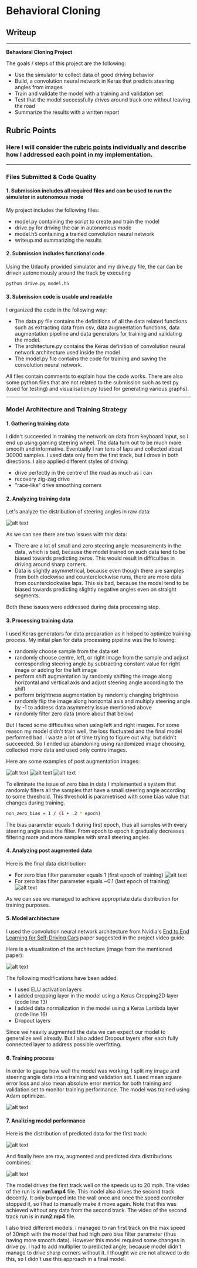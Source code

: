 # **Behavioral Cloning** 

## Writeup

---

**Behavioral Cloning Project**

The goals / steps of this project are the following:
* Use the simulator to collect data of good driving behavior
* Build, a convolution neural network in Keras that predicts steering angles from images
* Train and validate the model with a training and validation set
* Test that the model successfully drives around track one without leaving the road
* Summarize the results with a written report


[//]: # (Image References)

[image1]: ./visualisations/network.png "Model Visualisation"

[image2]: ./visualisations/raw_data.png "Raw Data"
[image3]: ./visualisations/aug_data_1bias.png "Aug Data 1"
[image4]: ./visualisations/aug_data_0bias.png "Aug Data 0"
[image5]: ./visualisations/predicted.png "Predicted Data 0"
[image6]: ./visualisations/combined.png "Combined Data"


[image7]: ./visualisations/figure_1.png "Aug Image 1"
[image8]: ./visualisations/figure_1-1.png "Aug Image 2"
[image9]: ./visualisations/figure_1-2.png "Aug Image 3"
[image10]: ./visualisations/figure_1-3.png "Aug Image 4"

[image11]: ./visualisations/loss.png "Loss"


## Rubric Points
### Here I will consider the [rubric points](https://review.udacity.com/#!/rubrics/432/view) individually and describe how I addressed each point in my implementation.  

---
### Files Submitted & Code Quality

#### 1. Submission includes all required files and can be used to run the simulator in autonomous mode

My project includes the following files:
* model.py containing the script to create and train the model
* drive.py for driving the car in autonomous mode
* model.h5 containing a trained convolution neural network 
* writeup.md summarizing the results

#### 2. Submission includes functional code
Using the Udacity provided simulator and my drive.py file, the car can be driven autonomously around the track by executing 
```sh
python drive.py model.h5
```

#### 3. Submission code is usable and readable

I organized the code in the following way:

* The data.py file contains the definitions of all the data related functions such as extracting data from csv, data augmentation functions, data augmentation pipeline and data generators for training and validating the model.
* The architecture.py contains the Keras definition of convolution neural network architecture used inside the model
* The model.py file contains the code for training and saving the convolution neural network.

All files contain comments to explain how the code works. There are also some python files that are not related to the submission such as test.py (used for testing) and visualisation.py (used for generating various graphs).

---
### Model Architecture and Training Strategy

#### 1. Gathering training data

I didn't succeeded in training the network on data from keyboard input, so I end up using gaming steering wheel. The data turn out to be much more smooth and informative. 
Eventually I ran tens of laps and collected about 30000 samples. I used data only from the first track, but I drove in both directions. I also applied different styles of driving: 
* drive perfectly in the centre of the road as much as I can
* recovery zig-zag drive
* "race-like" drive smoothing corners

#### 2. Analyzing training data

Let's analyze the distribution of steering angles in raw data:

![alt text][image2]

As we can see there are two issues with this data:

* There are a lot of small and zero steering angle measurements in the data, which is bad, because the model trained on such data tend to be biased towards predicting zeros. This would result in difficulties in driving around sharp corners.
* Data is slightly asymmetrical, because even though there are samples from both clockwise and counterclockwise runs, there are more data from counterclockwise laps. This sis bad, because the model tend to be biased towards predicting slightly negative angles even on straight segments.

Both these issues were addressed during data processing step.

#### 3. Processing training data

I used Keras generators for data preparation as it helped to optimize training process.
My initial plan for data processing pipeline was the following:

* randomly choose sample from the data set
* randomly choose centre, left, or right image from the sample and adjust corresponding steering angle by subtracting constant value for right image or adding for the left image
* perform shift augmentation by randomly shifting the image along horizontal and vertical axis and adjust steering angle according to the shift
* perform brightness augmentation by randomly changing brightness
* randomly flip the image along horizontal axis and multiply steering angle by -1 to address data asymmetry issue mentioned above
* randomly filter zero data (more about that below)

But I faced some difficulties when using left and right images. For some reason my model didn't train well, the loss fluctuated and the final model performed bad. I waste a lot of time trying to figure out why, but didn't succeeded. So I ended up abandoning using randomized image choosing, collected more data and used only centre images.

Here are some examples of post augmentation images:

![alt text][image8]
![alt text][image10]
![alt text][image9]

To eliminate the issue of zero bias in data I implemented a system that randomly filters all the samples that have a small steering angle according to some threshold. This threshold is parametrised with some bias value that changes during training.
```sh
non_zero_bias = 1 / (1 + .2 * epoch)
```
The bias parameter equals 1 during first epoch, thus all samples with every steering angle pass the filter. From epoch to epoch it gradually decreases filtering more and more samples with small steering angles.

#### 4. Analyzing post augmented data

Here is the final data distribution:

* For zero bias filter parameter equals 1 (first epoch of training) ![alt text][image3]
* For zero bias filter parameter equals ~0.1 (last epoch of training) ![alt text][image4]

As we can see we managed to achieve appropriate data distribution for training purposes.

#### 5. Model architecture

I used the convolution neural network architecture from Nvidia's [End to End Learning for Self-Driving Cars](https://arxiv.org/pdf/1604.07316v1.pdf) paper suggested in the project video guide. 

Here is a visualization of the architecture (image from the mentioned paper):

![alt text][image1]

The following modifications have been added:
* I used ELU activation layers
* I added cropping layer in the model using a Keras Cropping2D layer (code line 13)
* I added data normalization in the model using a Keras Lambda layer (code line 16)
* Dropout layers

Since we heavily augmented the data we can expect our model to generalize well already. But I also added Dropout layers after each fully connected layer to address possible overfitting.

#### 6. Training process

In order to gauge how well the model was working, I split my image and steering angle data into a training and validation set. I used mean square error loss and also mean absolute error metrics for both training and validation set to monitor training performance. The model was trained using Adam optimizer.

![alt text][image11]

#### 7. Analizing model performance

Here is the distribution of predicted data for the first track:

![alt text][image5]

And finally here are raw, augmented and predicted data distributions combines:

![alt text][image6]

The model drives the first track well on the speeds up to 20 mph. The video of the run is in **run1.mp4** file. 
This model also drives the second track decently. It only bumped into the wall once and once the speed controller stopped it, so I had to manually make it move again. Note that this was achieved without any data from the second track. The video of the second track run is in **run2.mp4** file.

I also tried different models. I managed to ran first track on the max speed of 30mph with the model that had high zero bias filter parameter (thus having more smooth data). However this model required some changes in drive.py. I had to add multiplier to predicted angle, because model didn't manage to drive sharp corners without it. I thought we are not allowed to do this, so I didn't use this approach in a final model.
